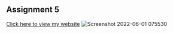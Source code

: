 ## Assignment 5
[Click here to view my website](https://niteshrajbaral.github.io/wt-lab-assignment/Assignment/Assignment%205/)
![Screenshot 2022-06-01 075530](https://user-images.githubusercontent.com/81466207/171381003-80918b44-ae93-47e8-aa7f-c4a95a1f9162.jpg)

